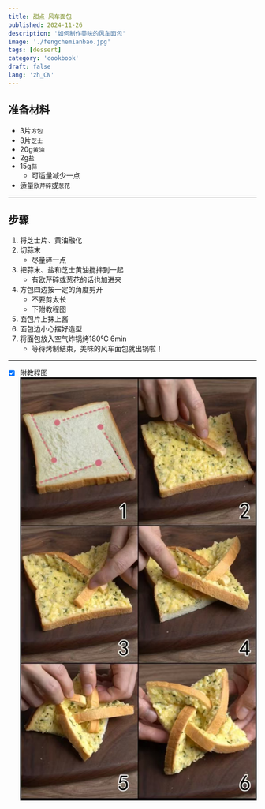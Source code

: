 ```yaml
---
title: 甜点-风车面包
published: 2024-11-26
description: '如何制作美味的风车面包'
image: './fengchemianbao.jpg'
tags: [dessert]
category: 'cookbook'
draft: false
lang: 'zh_CN'
---
```


## 准备材料  
- 3片`方包`   
- 3片`芝士`  
- 20g`黄油` 
- 2g`盐`  
- 15g`蒜`  
    - 可适量减少一点  
- 适量`欧芹碎`或`葱花`  

***********

## 步骤  
1. 将芝士片、黄油融化  
2. 切蒜末  
    - 尽量碎一点  
3. 把蒜末、盐和芝士黄油搅拌到一起  
    - 有欧芹碎或葱花的话也加进来
4. 方包四边按一定的角度剪开
    - 不要剪太长  
    - 下附教程图
5. 面包片上抹上酱
6. 面包边小心摆好造型
4. 将面包放入空气炸锅烤180℃ 6min  
    - 等待烤制结束，美味的风车面包就出锅啦！  

***********

- [x] 附教程图  
![面包](./1.jpg)